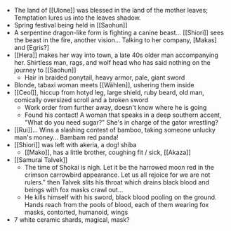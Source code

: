 - The land of [[Ulone]] was blessed in the land of the mother leaves; Temptation lures us into the leaves shadow.
- Spring festival being held in [[Saohun]]
- A serpentine dragon-like form is fighting a canine beast... [[Shiori]] sees the beast in the fire, another vision... Talking to her company, [Makas] and [Egris?]
- [[Hera]] makes her way into town, a late 40s older man accompanying her. Shirtless man, rags, and wolf head who has said nothing on the journey to [[Saohun]]
	- Hair in braided ponytail, heavy armor, pale, giant sword
- Blonde, tabaxi woman meets [[Wählen]], ushering them inside
- [[Ceol]], hiccup from hotyd leg, large shield, ruby beard, old man, comically oversized scroll and a broken sword
	- Work order from further away, doesn't know where he is going
	- Found his contact! A woman that speaks in a deep southern accent, "What do you need sugar?" She's in charge of the gator wrestling?
- [[Rui]]... Wins a slashing contest of bamboo, taking someone unlucky man's money... Bambam red panda!
- [[Shiori]] was left with akeria, a dog! shiba
	- [[Mako]], has a little brother, coughing fit / sick, [[Akaza]]
- [[Samurai Talvek]]
	- The time of Shokai is nigh. Let it be the harrowed moon red in the crimson carrowbird appearance. Let us all rejoice for we are not rulers.” then Talvek slits his throat which drains black blood and beings with fox masks crawl out... 
	- He kills himself with his sword, black blood pooling on the ground. Hands reach from the pools of blood, each of them wearing fox masks, contorted, humanoid, wings
- 7 white ceramic shards, magical, mask?